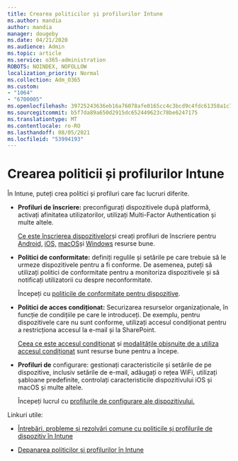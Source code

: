 ```yaml
---
title: Crearea politicilor și profilurilor Intune
ms.author: mandia
author: mandia
manager: dougeby
ms.date: 04/21/2020
ms.audience: Admin
ms.topic: article
ms.service: o365-administration
ROBOTS: NOINDEX, NOFOLLOW
localization_priority: Normal
ms.collection: Adm_O365
ms.custom:
- "1064"
- "6700005"
ms.openlocfilehash: 39725243636eb16a76078afe0165cc4c3bcd9c4fdc61358a1c75b6b310956c41
ms.sourcegitcommit: b5f7da89a650d2915dc652449623c78be6247175
ms.translationtype: MT
ms.contentlocale: ro-RO
ms.lasthandoff: 08/05/2021
ms.locfileid: "53994193"
---
```

# <a name="creating-intune-policy-and-profiles"></a>Crearea politicii și profilurilor Intune

În Intune, puteți crea politici și profiluri care fac lucruri diferite.

- **Profiluri de înscriere:** preconfigurați dispozitivele după platformă, activați afinitatea utilizatorilor, utilizați Multi-Factor Authentication și multe altele.

  [Ce este înscrierea dispozitivelor](https://docs.microsoft.com/intune/device-enrollment)și creați profiluri de înscriere pentru [Android,](https://docs.microsoft.com/intune/android-enroll) [iOS,](https://docs.microsoft.com/intune/ios-enroll) [macOS](https://docs.microsoft.com/intune/macos-enroll)și [Windows](https://docs.microsoft.com/intune/windows-enrollment-methods) resurse bune.

- **Politici de conformitate:** definiți regulile și setările pe care trebuie să le urmeze dispozitivele pentru a fi conforme. De asemenea, puteți să utilizați politici de conformitate pentru a monitoriza dispozitivele și să notificați utilizatorii cu despre neconformitate.

  Începeți cu [politicile de conformitate pentru dispozitive](https://docs.microsoft.com/intune/device-compliance-get-started).
- **Politici de acces condiționat:** Securizarea resurselor organizaționale, în funcție de condițiile pe care le introduceți. De exemplu, pentru dispozitivele care nu sunt conforme, utilizați accesul condiționat pentru a restricționa accesul la e-mail și la SharePoint.

  [Ceea ce este accesul condiționat](https://docs.microsoft.com/intune/conditional-access) și [modalitățile obișnuite de a utiliza accesul condiționat](https://docs.microsoft.com/intune/conditional-access-intune-common-ways-use) sunt resurse bune pentru a începe.

- **Profiluri de** configurare: gestionați caracteristicile și setările de pe dispozitive, inclusiv setările de e-mail, adăugați o rețea WiFi, utilizați șabloane predefinite, controlați caracteristicile dispozitivului iOS și macOS și multe altele.

  Începeți lucrul cu [profilurile de configurare ale dispozitivului.](https://docs.microsoft.com/intune/device-profiles)

Linkuri utile:

- [Întrebări, probleme și rezolvări comune cu politicile și profilurile de dispozitiv în Intune](https://docs.microsoft.com/intune/device-profile-troubleshoot)

- [Depanarea politicilor și profilurilor în Intune](https://docs.microsoft.com/troubleshoot/mem/intune/troubleshoot-policies-in-microsoft-intune)
